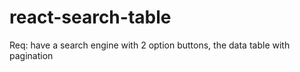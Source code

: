 # react-search-table
Req: have a search engine with 2 option buttons, the data table with pagination
